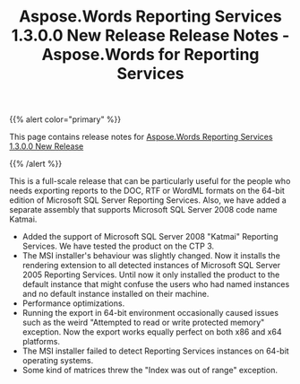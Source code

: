 ﻿---
title: Aspose.Words Reporting Services 1.3.0.0 New Release Release Notes - Aspose.Words for Reporting Services
articleTitle: Aspose.Words Reporting Services 1.3.0.0 New Release Release Notes
linktitle: Aspose.Words Reporting Services 1.3.0.0 New Release Release Notes
description: "Aspose.Words Reporting Services 1.3.0.0 New Release Release Notes – learn about the latest updates and fixes."
type: docs
weight: 160
url: /reportingservices/aspose-words-reporting-services-1-3-0-0-new-release-release-notes/
---

{{% alert color="primary" %}} 

This page contains release notes for [Aspose.Words Reporting Services 1.3.0.0 New Release](https://downloads.aspose.com/words/reportingservices/new-releases/aspose.words-reporting-services-1.3.0.0-new-release/)

{{% /alert %}} 

This is a full-scale release that can be particularly useful for the people who needs exporting reports to the DOC, RTF or WordML formats on the 64-bit edition of Microsoft SQL Server Reporting Services. Also, we have added a separate assembly that supports Microsoft SQL Server 2008 code name Katmai.

- Added the support of Microsoft SQL Server 2008 "Katmai" Reporting Services. We have tested the product on the CTP 3.
- The MSI installer's behaviour was slightly changed. Now it installs the rendering extension to all detected instances of Microsoft SQL Server 2005 Reporting Services. Until now it only installed the product to the default instance that might confuse the users who had named instances and no default instance installed on their machine.
- Performance optimizations.
- Running the export in 64-bit environment occasionally caused issues such as the weird "Attempted to read or write protected memory" exception. Now the export works equally perfect on both x86 and x64 platforms.
- The MSI installer failed to detect Reporting Services instances on 64-bit operating systems.
- Some kind of matrices threw the "Index was out of range" exception.
